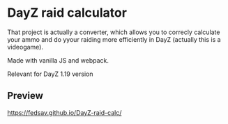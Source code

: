
# DayZ raid calculator

That project is actually a converter, which allows you to correcly calculate your ammo and do yyour raiding more efficiently in DayZ (actually this is a videogame). 

Made with vanilla JS and webpack.

Relevant for DayZ 1.19 version


## Preview

https://fedsav.github.io/DayZ-raid-calc/
